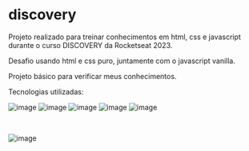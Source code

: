 # discovery

Projeto realizado para treinar conhecimentos em html, css e javascript durante o curso DISCOVERY da Rocketseat 2023.

Desafio usando html e css puro, juntamente com o javascript vanilla.

Projeto básico para verificar meus conhecimentos.

Tecnologias utilizadas:

![image]((https://img.shields.io/badge/HTML5-E34F26?style=for-the-badge&logo=html5&logoColor=white))
![image](https://img.shields.io/badge/CSS3-1572B6?style=for-the-badge&logo=css3&logoColor=white)
![image](https://img.shields.io/badge/JavaScript-323330?style=for-the-badge&logo=javascript&logoColor=F7DF1E)
![image](https://img.shields.io/badge/GitHub-100000?style=for-the-badge&logo=github&logoColor=white)
![image](https://img.shields.io/badge/GitHub-100000?style=for-the-badge&logo=github&logoColor=white)

<br/>

![image](https://github.com/laurourbano/DevLinks-Lauro/assets/74082012/58e5c7bd-56a4-4d0f-ae6f-31c24b489bd1)
